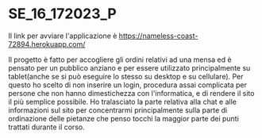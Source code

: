 # SE_16_172023_P

Il link per avviare l'applicazione è https://nameless-coast-72894.herokuapp.com/

Il progetto è fatto per accogliere gli ordini relativi ad una mensa ed è pensato per un pubblico anziano e per essere utilizzato principalmente su tablet(anche se si può eseguire lo stesso su desktop e su cellulare). Per questo ho scelto di non inserire un login, procedura assai complicata per persone che non hanno dimestichezza con l'informatica, e di rendere il sito il più semplice possibile.
Ho tralasciato la parte relativa alla chat e alle informazioni sul sito per concentrarmi principalmente sulla parte di ordinazione delle pietanze che penso tocchi la maggior parte dei punti trattati durante il corso.
